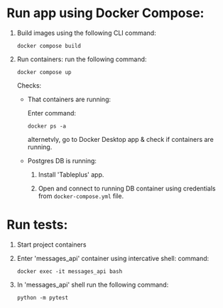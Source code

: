 # Run app using Docker Compose:

1. Build images
   using the following CLI command:

   ```
   docker compose build
   ```

2. Run containers:
   run the following command:

   ```
   docker compose up
   ```

   Checks:

   - That containers are running:

     Enter command:

     ```
     docker ps -a
     ```

     alternetvly, go to Docker Desktop app & check if containers are running.

   - Postgres DB is running:

     1. Install 'Tableplus' app.

     2. Open and connect to running DB container using credentials from `docker-compose.yml` file.

# Run tests:

1. Start project containers

2. Enter 'messages_api' container using intercative shell:
   command:

   ```
   docker exec -it messages_api bash
   ```

3. In 'messages_api' shell run the following command:
   ```
   python -m pytest
   ```
